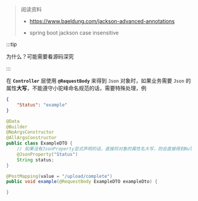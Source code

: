 > 阅读资料
>
> - https://www.baeldung.com/jackson-advanced-annotations
>
> - spring boot jackson case insensitive

:::tip

为什么？可能需要看源码深究

:::

在 **`Controller`** 层使用 **`@RequestBody`** 来得到 `Json` 对象时，如果业务需要 `Json` 的属性**大写**，不能遵守小驼峰命名规范的话，需要特殊处理，例

```json
{
	"Status": "example"
}
```

```java
@Data
@Builder
@NoArgsConstructor
@AllArgsConstructor
public class ExampleDTO {
    // 如果没有JsonProperty显式声明的话，直接将对象的属性名大写，则会直接得到Null值
    @JsonProperty("Status")
    String status;
}
```

```java
@PostMapping(value = "/upload/complete")
public void example(@RequestBody ExampleDTO exampleDto) {

}
```

